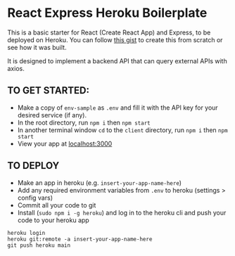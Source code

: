 # React Express Heroku Boilerplate

This is a basic starter for React (Create React App) and Express, to be deployed on Heroku. You can follow [this gist](https://gist.github.com/heaversm/1db85cf40bfb6e6157d7fe442e24aa4d) to create this from scratch or see how it was built.

It is designed to implement a backend API that can query external APIs with axios. 

## TO GET STARTED:


* Make a copy of `env-sample` as `.env` and fill it with the API key for your desired service (if any). 
* In the root directory, run `npm i` then `npm start`
* In another terminal window `cd` to the `client` directory, run `npm i` then `npm start`
* View your app at [localhost:3000](https://localhost:3000)

## TO DEPLOY

* Make an app in heroku (e.g. `insert-your-app-name-here`)
* Add any required environment variables from `.env` to heroku (settings > config vars)
* Commit all your code to git
* Install (`sudo npm i -g heroku`) and log in to the heroku cli and push your code to your heroku app

```
heroku login
heroku git:remote -a insert-your-app-name-here
git push heroku main
```

